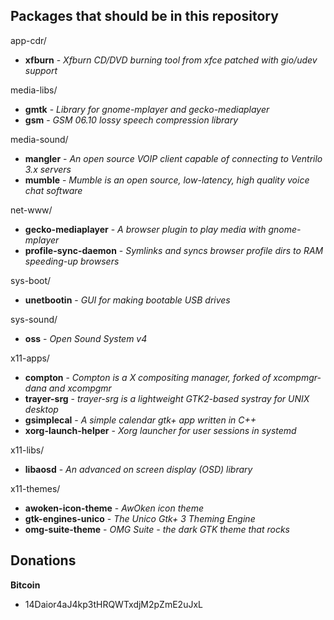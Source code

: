 ## Packages that should be in this repository

app-cdr/
* **xfburn** - _Xfburn CD/DVD burning tool from xfce patched with gio/udev support_

media-libs/
* **gmtk** - _Library for gnome-mplayer and gecko-mediaplayer_
* **gsm** - _GSM 06.10 lossy speech compression library_

media-sound/
* **mangler** - _An open source VOIP client capable of connecting to Ventrilo 3.x servers_
* **mumble** - _Mumble is an open source, low-latency, high quality voice chat software_

net-www/
* **gecko-mediaplayer** - _A browser plugin to play media with gnome-mplayer_
* **profile-sync-daemon** - _Symlinks and syncs browser profile dirs to RAM speeding-up browsers_

sys-boot/
* **unetbootin** - _GUI for making bootable USB drives_

sys-sound/
* **oss** - _Open Sound System v4_

x11-apps/
* **compton** - _Compton is a X compositing manager, forked of xcompmgr-dana and xcompgmr_
* **trayer-srg** - _trayer-srg is a lightweight GTK2-based systray for UNIX desktop_
* **gsimplecal** - _A simple calendar gtk+ app written in C++_
* **xorg-launch-helper** - _Xorg launcher for user sessions in systemd_

x11-libs/
* **libaosd** - _An advanced on screen display (OSD) library_

x11-themes/
* **awoken-icon-theme** - _AwOken icon theme_
* **gtk-engines-unico** - _The Unico Gtk+ 3 Theming Engine_
* **omg-suite-theme** - _OMG Suite - the dark GTK theme that rocks_

## Donations

**Bitcoin**
+ 14Daior4aJ4kp3tHRQWTxdjM2pZmE2uJxL
